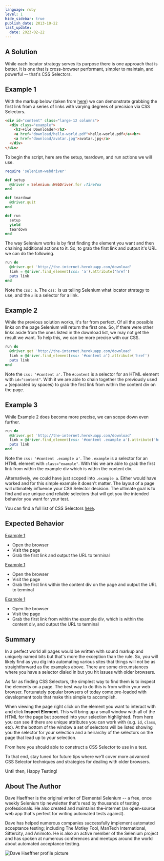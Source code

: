 ```yaml
---
language: ruby
level: 1
hide_sidebar: true
publish_date: 2013-10-22
last_update:
  date: 2023-02-22
---
```


## A Solution

While each locator strategy serves its purpose there is one approach that is better. It is one that is cross-browser performant, simpler to maintain, and powerful -- that's CSS Selectors.

## Example 1

With the markup below (taken from [here](http://the-internet.herokuapp.com/download)) we can demonstrate grabbing the first link from a series of links with varying degrees of precision via CSS Selectors.

```html
<div id="content" class="large-12 columns">
  <div class="example">
    <h3>File Downloader</h3>
    <a href="download/hello-world.pdf">hello-world.pdf</a><br>
    <a href="download/avatar.jpg">avatar.jpg</a>
  </div>
</div>
```

To begin the script, here are the setup, teardown, and run actions we will use.

```ruby
require 'selenium-webdriver'

def setup
  @driver = Selenium::WebDriver.for :firefox
end

def teardown
  @driver.quit
end

def run
  setup
  yield
  teardown
end
```

The way Selenium works is by first finding the element you want and then chaining additional actions to it. So, to grab the first link and output it's URL we can do the following.

```ruby
run do
  @driver.get 'http://the-internet.herokuapp.com/download'
  link = @driver.find_element(css: 'a').attribute('href')
  puts link
end
```

Note the `css: a`. The `css:` is us telling Selenium what locator strategy to use, and the `a` is a selector for a link.

## Example 2

While the previous solution works, it's far from perfect. Of all the possible links on the page Selenium will return the first one. So, if there were other links aside from the ones listed in the download list, we may not get the result we want. To help this, we can be more precise with our CSS.

```ruby
run do
  @driver.get 'http://the-internet.herokuapp.com/download'
  link = @driver.find_element(css: '#content a').attribute('href')
  puts link
end
```
Note the `css: '#content a'`. The `#content` is a selector for an HTML element with `id="content"`. With it we are able to chain together the previously used `a` (separated by spaces) to grab the first link from within the content div on the page.

## Example 3

While Example 2 does become more precise, we can scope down even further.

```ruby
run do
  @driver.get 'http://the-internet.herokuapp.com/download'
  link = @driver.find_element(css: '#content .example a').attribute('href')
  puts link
end
```

Note the `css: '#content .example a'`. The `.example` is a selector for an HTML element with `class="example"`. With this we are able to grab the first link from within the example div which is within the content div.

Alternatively, we could have just scoped into `.example a`. Either would have worked and for this simple example it doesn't matter. The layout of a page will ultimately influence your CSS Selector decision. The ultimate goal is to find and use unique and reliable selectors that will get you the intended behavior you want for your test.

You can find a full list of CSS Selectors [here](http://www.w3schools.com/cssref/css_selectors.asp).

## Expected Behavior

<u>Example 1</u>

+ Open the browser
+ Visit the page
+ Grab the first link and output the URL to terminal

<u>Example 1</u>

+ Open the browser
+ Visit the page
+ Grab the first link within the content div on the page and output the URL to terminal

<u>Example 1</u>

+ Open the browser
+ Visit the page
+ Grab the first link from within the example div, which is within the content div, and output the URL to terminal


## Summary

In a perfect world all pages would be written with sound markup and uniquely named bits but that's more the exception than the rule. So, you will likely find as you dig into automating various sites that things will not be as straightforward as the examples above. There are some circumstances where you have a selector dialed in but you hit issues with older browsers.

As far as finding CSS Selectors, the simplest way to find them is to inspect the elements on a page. The best way to do this is from within your web browser. Fortunately popular browsers of today come pre-loaded with development tools that make this simple to accomplish.

When viewing the page right click on the element you want to interact with and click __Inspect Element__. This will bring up a small window with all of the HTML for the page but zoomed into your selection highlighted. From here you can see if there are unique attributes you can work with (e.g. `id`, `class`, etc). At the bottom of the window a set of selectors will be listed showing you the selector for your selection and a heirarchy of the selectors on the page that lead up to your selection.

From here you should able to construct a CSS Selector to use in a test.

To that end, stay tuned for future tips where we'll cover more advanced CSS Selector techniques and strategies for dealing with older browsers.

Until then, Happy Testing!

## About The Author

Dave Haeffner is the original writer of Elemental Selenium -- a free, once weekly Selenium tip newsletter that's read by thousands of testing professionals. He also created and maintains the-internet (an open-source web app that's perfect for writing automated tests against).

Dave has helped numerous companies successfully implement automated acceptance testing; including The Motley Fool, ManTech International, Sittercity, and Animoto. He is also an active member of the Selenium project and has spoken at numerous conferences and meetups around the world about automated acceptance testing.

![Dave Haeffner profile picture](/img/authors/dave-haeffner.jpeg#author-img 'a title')
